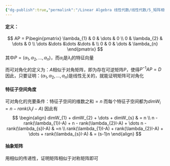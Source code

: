 ```yaml
---
{"dg-publish":true,"permalink":"/Linear Algebra 线性代数/线性代数/5_矩阵相似与特征值/5.6 特征值与特征向量/工具箱：证明可对角化/","tags":["工具箱","线代"]}
---
```



#### 定义：
$$
AP = P\begin{pmatrix}
\lambda_{1} & 0 & \dots & 0 \\
0 & \lambda_{2}  & \dots & 0 \\
\dots &\dots  &\dots &\dots & \\
0 & 0 & \dots & \lambda_{n}
\end{pmatrix}
$$
其中$P = (\alpha_{1},\alpha_{2},\dots,\alpha_{n})$，而$\alpha_{i}$是$\lambda_{i}$的特征向量

而可对角化的定义为：$A$相似于对角矩阵，即为存在可逆矩阵$P$，使得$P^{-1}AP = D$
因此，只要证明：$(\alpha_{1},\alpha_{2},\dots,\alpha_{n})$是线性无关的，就能证明矩阵可对角化
#### 特征子空间角度
可对角化的充要条件：特征子空间的维数之和$=n$
而每个特征子空间都为$dimW_{i} = n - rank(\lambda_{i}I - A)$
因此有
$$
\begin{align}
dimW_{1} + dimW_{2} + \dots + dimW_{s}  & = n \\
n - rank(\lambda_{1}I-A) + n - rank(\lambda_{2}I-A) + \dots n - rank(\lambda_{s}I-A) & =n \\
rank(\lambda_{1}I-A) + rank(\lambda_{2}I-A)  + \dots + rank(\lambda_{s}I-A)  & = (s-1)n
\end{align}
$$
#### 抽象矩阵
用相似的传递性，证明矩阵相似于对称矩阵即可